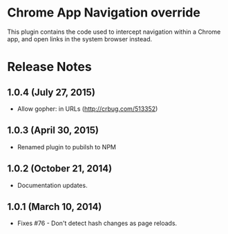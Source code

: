 # Chrome App Navigation override

This plugin contains the code used to intercept navigation within a Chrome app,
and open links in the system browser instead.

# Release Notes

## 1.0.4 (July 27, 2015)
- Allow gopher: in URLs (http://crbug.com/513352)

## 1.0.3 (April 30, 2015)
- Renamed plugin to pubilsh to NPM

## 1.0.2 (October 21, 2014)
- Documentation updates.

## 1.0.1 (March 10, 2014)
- Fixes #76 - Don't detect hash changes as page reloads.
